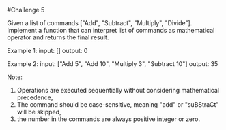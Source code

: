 #Challenge 5

Given a list of commands ["Add", "Subtract", "Multiply", "Divide"]. Implement a function that can interpret list of commands as mathematical operator and returns the final result.

Example 1:
input: []
output: 0

Example 2:
input: ["Add 5", "Add 10", "Multiply 3", "Subtract 10"]
output: 35

Note:
1. Operations are executed sequentially without considering mathematical precedence,
2. The command should be case-sensitive, meaning "add" or "suBStraCt" will be skipped,
3. the number in the commands are always positive integer or zero.